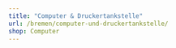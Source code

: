 ```yaml
---
title: "Computer & Druckertankstelle"
url: /bremen/computer-und-druckertankstelle/
shop: Computer
---
```

